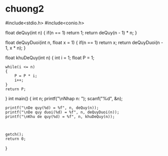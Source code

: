 # chuong2
#include<stdio.h>
#include<conio.h>


float deQuy(int n)
{
    if(n == 1)
        return 1;
    return deQuy(n - 1) * n;
}

float deQuyDuoi(int n, float x = 1)
{
    if(n == 1)
        return x;
    return deQuyDuoi(n - 1, x * n);
}

float khuDeQuy(int n)
{
    int i = 1;
    float P = 1;

    while(i <= n)
    {
        P = P * i;
        i++;
    }
    return P;
}
int main()
{
    int n;
    printf("\nNhap n: "); scanf("%d", &n);

    
    printf("\nDe quy(%d) = %f", n, deQuy(n));
    printf("\nDe quy duoi(%d) = %f", n, deQuyDuoi(n));
    printf("\nKhu de quy(%d) = %f", n, khuDeQuy(n));

    
     
    getch();
    return 0;
}
